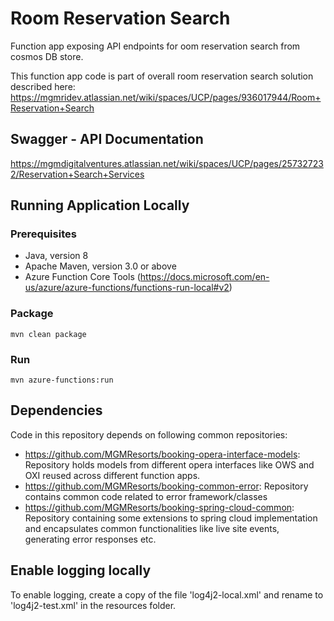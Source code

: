 # Room Reservation Search
Function app exposing API endpoints for oom reservation search from cosmos DB store.

This function app code is part of overall room reservation search solution described here: https://mgmridev.atlassian.net/wiki/spaces/UCP/pages/936017944/Room+Reservation+Search

## Swagger - API Documentation
https://mgmdigitalventures.atlassian.net/wiki/spaces/UCP/pages/257327232/Reservation+Search+Services

## Running Application Locally

### Prerequisites
 - Java, version 8
 - Apache Maven, version 3.0 or above
 - Azure Function Core Tools (https://docs.microsoft.com/en-us/azure/azure-functions/functions-run-local#v2)
 
### Package
```
mvn clean package
```

### Run
```
mvn azure-functions:run
```

## Dependencies
Code in this repository depends on following common repositories:

 - https://github.com/MGMResorts/booking-opera-interface-models: Repository holds models from different opera interfaces like OWS and OXI reused across different function apps.
 - https://github.com/MGMResorts/booking-common-error: Repository contains common code related to error framework/classes
 - https://github.com/MGMResorts/booking-spring-cloud-common: Repository containing some extensions to spring cloud implementation and encapsulates common functionalities like live site events, generating error responses etc.

## Enable logging locally
To enable logging, create a copy of the file 'log4j2-local.xml' and rename to 'log4j2-test.xml' in the resources folder.
